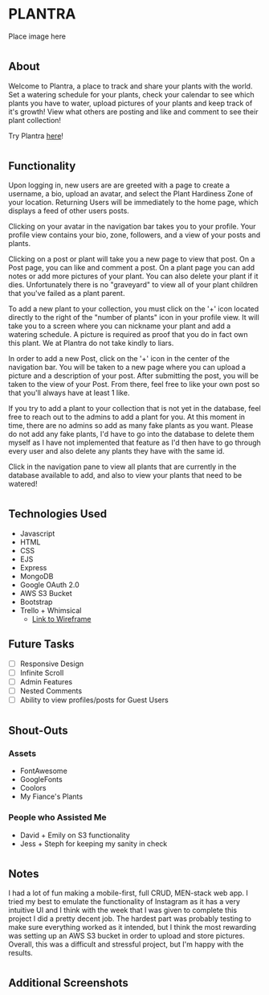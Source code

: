 # PLANTRA

Place image here

#

## About

Welcome to Plantra, a place to track and share your plants with the world. Set a watering schedule for your plants, check your calendar to see which plants you have to water, upload pictures of your plants and keep track of it's growth! View what others are posting and like and comment to see their plant collection!

Try Plantra [here]()!

#

## Functionality

Upon logging in, new users are are greeted with a page to create a username, a bio, upload an avatar, and select the Plant Hardiness Zone of your location. Returning Users will be immediately to the home page, which displays a feed of other users posts.

Clicking on your avatar in the navigation bar takes you to your profile. Your profile view contains your bio, zone, followers, and a view of your posts and plants.

Clicking on a post or plant will take you a new page to view that post. On a Post page, you can like and comment a post. On a plant page you can add notes or add more pictures of your plant. You can also delete your plant if it dies. Unfortunately there is no "graveyard" to view all of your plant children that you've failed as a plant parent.

To add a new plant to your collection, you must click on the '+' icon located directly to the right of the "number of plants" icon in your profile view. It will take you to a screen where you can nickname your plant and add a watering schedule. A picture is required as proof that you do in fact own this plant. We at Plantra do not take kindly to liars.

In order to add a new Post, click on the '+' icon in the center of the navigation bar. You will be taken to a new page where you can upload a picture and a description of your post. After submitting the post, you will be taken to the view of your Post. From there, feel free to like your own post so that you'll always have at least 1 like.

If you try to add a plant to your collection that is not yet in the database, feel free to reach out to the admins to add a plant for you. At this moment in time, there are no admins so add as many fake plants as you want. Please do not add any fake plants, I'd have to go into the database to delete them myself as I have not implemented that feature as I'd then have to go through every user and also delete any plants they have with the same id.

Click in the navigation pane to view all plants that are currently in the database available to add, and also to view your plants that need to be watered!

#

## Technologies Used

- Javascript
- HTML
- CSS
- EJS
- Express
- MongoDB
- Google OAuth 2.0
- AWS S3 Bucket
- Bootstrap
- Trello + Whimsical
  - [Link to Wireframe]()

## Future Tasks

- [ ] Responsive Design
- [ ] Infinite Scroll
- [ ] Admin Features
- [ ] Nested Comments
- [ ] Ability to view profiles/posts for Guest Users

#

## Shout-Outs

### Assets

- FontAwesome
- GoogleFonts
- Coolors
- My Fiance's Plants

### People who Assisted Me

- David + Emily on S3 functionality
- Jess + Steph for keeping my sanity in check

#

## Notes

I had a lot of fun making a mobile-first, full CRUD, MEN-stack web app. I tried my best to emulate the functionality of Instagram as it has a very intuitive UI and I think with the week that I was given to complete this project I did a pretty decent job. The hardest part was probably testing to make sure everything worked as it intended, but I think the most rewarding was setting up an AWS S3 bucket in order to upload and store pictures. Overall, this was a difficult and stressful project, but I'm happy with the results.

#

## Additional Screenshots
